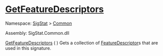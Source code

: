# [GetFeatureDescriptors](./Signature-100663439.md)

Namespace: [SigStat]() > [Common](./../README.md)

Assembly: SigStat.Common.dll

[GetFeatureDescriptors](./Signature-100663439.md) (  )              Gets a collection of [FeatureDescriptor](https://github.com/hargitomi97/sigstat/blob/master/docs/md/SigStat/Common/FeatureDescriptor.md)s that are used in this signature.
